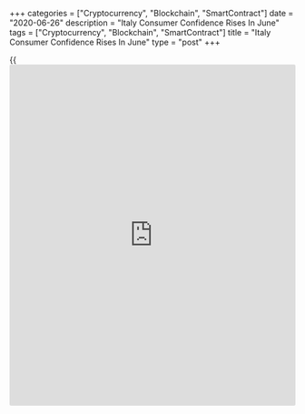 +++
categories = ["Cryptocurrency", "Blockchain", "SmartContract"]
date = "2020-06-26"
description = "Italy Consumer Confidence Rises In June"
tags = ["Cryptocurrency", "Blockchain", "SmartContract"]
title = "Italy Consumer Confidence Rises In June"
type = "post"
+++

{{<iframe id="large-banner" src="https://www.bounty.group/#slide=11.0" width="100%" height="600" scrolling="no" style="border: 0px solid rgb(216, 221, 230); border-radius: 3px;">}}

Italy's consumer confidence and [business][1] confidence improved in
June, survey results from the statistical office ISTAT showed on Friday.

The consumer confidence rose to 100.6 in June from 94.3 in May.
Economists had forecast a score of 97.5.

The business confidence increased to 65.4 in June from 57.2 in the
previous month.

The economic sentiment index rose to 87.2 in June from 72.9 in the prior
month.

The manufacturing confidence index increased to 79.8 in June from 71.5
in May. In construction, the sentiment index rose to 124.0 from 108.4.

The indicator for services sector rose to 51.7 from 38.9 in May and that
for retail increased to 79.1 from 68.0.

For comments and feedback [contact](https://www.playgroundfx.com/contact/): editorial@rtt[news](https://www.letsplayfx.com/blog/forex-news-website/).com

[Economic News][2]

 **What parts of the world are seeing the best (and worst) economic
performances lately? Click[here][3] to check out our [Econ Scorecard][3]
and find out! See up-to-the-moment [ranking](https://www.playgroundfx.com/blog/crypto-exchange-ranking/)s for the best and worst
performers in [GDP][4], [unemployment rate][5], [inflation][6] and much
more.**

   1. www.rtt[news](https://www.letsplayfx.com/blog/forex-news-website/).com/Content/Business.aspx
   2. www.rtt[news](https://www.letsplayfx.com/blog/forex-news-website/).com/Content/EconomicNews.aspx
   3. www.rtt[news](https://www.letsplayfx.com/blog/forex-news-website/).com/economic-scorecard/world-rank/PPI/highest-performance.aspx
   4. www.rtt[news](https://www.letsplayfx.com/blog/forex-news-website/).com/economic-scorecard/world-rank/GDP/highest-performance.aspx
   5. www.rtt[news](https://www.letsplayfx.com/blog/forex-news-website/).com/economic-scorecard/world-rank/unemployment-rate/lowest-performance.aspx
   6. www.rtt[news](https://www.letsplayfx.com/blog/forex-news-website/).com/economic-scorecard/world-rank/CPI/highest-performance.aspx